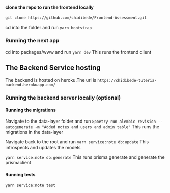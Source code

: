 #### clone the repo to run the frontend locally

`git clone https://github.com/chidibede/Frontend-Assessment.git`

cd into the folder and run
`yarn bootstrap`

### Running the next app

cd into packages/www and run
`yarn dev`
This runs the frontend client

## The Backend Service hosting

The backend is hosted on heroku.The url is `https://chidibede-tuteria-backend.herokuapp.com/`

### Running the backend server locally (optional)

#### Running the migrations

Navigate to the data-layer folder and run
`>poetry run alembic revision --autogenerate -m "Added notes and users and admin table"`
This runs the migrations in the data-layer

Navigate back to the root and run
`yarn service:note db:update`
This introspects and updates the models

`yarn service:note db:generate`
This runs prisma generate and generate the prismaclient

#### Running tests

`yarn service:note test`
